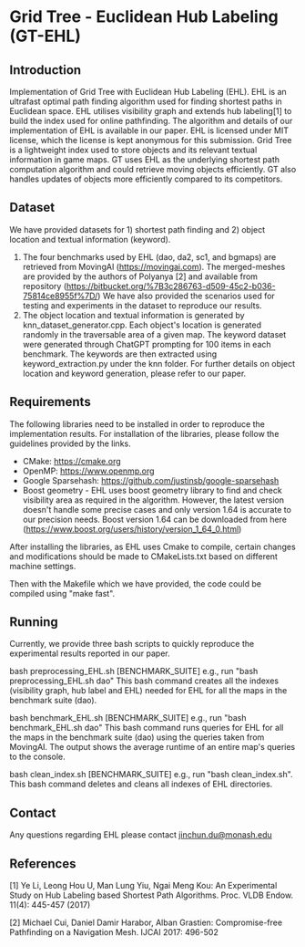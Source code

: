 # Grid Tree - Euclidean Hub Labeling (GT-EHL)

## Introduction

Implementation of Grid Tree with Euclidean Hub Labeling (EHL). EHL is an ultrafast optimal path finding algorithm used for finding shortest paths in Euclidean space.
EHL utilises visibility graph and extends hub labeling[1] to build the index used for online pathfinding. The algorithm and details of our implementation of EHL is available in our paper. EHL is licensed under MIT license, which the license is kept anonymous for this submission.
Grid Tree is a lightweight index used to store objects and its relevant textual information in game maps. GT uses EHL as the underlying shortest path computation algorithm and could retrieve moving objects efficiently. GT also handles updates of objects more efficiently compared to its competitors.

## Dataset

We have provided datasets for 1) shortest path finding and 2) object location and textual information (keyword).
1) The four benchmarks used by EHL (dao, da2, sc1, and bgmaps) are retrieved from MovingAI (https://movingai.com).
The merged-meshes are provided by the authors of Polyanya [2] and available from repository (https://bitbucket.org/%7B3c286763-d509-45c2-b036-75814ce8955f%7D/)
We have also provided the scenarios used for testing and experiments in the dataset to reproduce our results.
2) The object location and textual information is generated by knn_dataset_generator.cpp. Each object's location is generated randomly in the traversable area of a given map. 
The keyword dataset were generated through ChatGPT prompting for 100 items in each benchmark. The keywords are then extracted using keyword_extraction.py under the knn folder.
For further details on object location and keyword generation, please refer to our paper. 
## Requirements
The following libraries need to be installed in order to reproduce the implementation results.
For installation of the libraries, please follow the guidelines provided by the links.

- CMake: https://cmake.org
- OpenMP: https://www.openmp.org
- Google Sparsehash: https://github.com/justinsb/google-sparsehash
- Boost geometry - EHL uses boost geometry library to find and check visibility area as required in the algorithm. However, the latest version doesn't handle some precise cases and only version 1.64 is accurate to our precision needs. Boost version 1.64 can be downloaded from here (https://www.boost.org/users/history/version_1_64_0.html)

After installing the libraries, as EHL uses Cmake to compile, certain changes and modifications should be made to CMakeLists.txt based on different machine settings.

Then with the Makefile which we have provided, the code could be compiled using "make fast".

## Running

Currently, we provide three bash scripts to quickly reproduce the experimental results reported in our paper.

bash preprocessing_EHL.sh [BENCHMARK_SUITE] 
e.g., run "bash preprocessing_EHL.sh dao" This bash command creates all the indexes (visibility graph, hub label and EHL) needed for EHL for all the maps in the benchmark suite (dao).

bash benchmark_EHL.sh [BENCHMARK_SUITE] 
e.g., run "bash benchmark_EHL.sh dao" This bash command runs queries for EHL for all the maps in the benchmark suite (dao) using the queries taken from MovingAI. The output shows the average runtime of an entire map's queries to the console. 

bash clean_index.sh [BENCHMARK_SUITE]
e.g., run "bash clean_index.sh". This bash command deletes and cleans all indexes of EHL directories.

## Contact
Any questions regarding EHL please contact jinchun.du@monash.edu

## References
[1] Ye Li, Leong Hou U, Man Lung Yiu, Ngai Meng Kou: An Experimental Study on Hub Labeling based Shortest Path Algorithms. Proc. VLDB Endow. 11(4): 445-457 (2017)

[2] Michael Cui, Daniel Damir Harabor, Alban Grastien: Compromise-free Pathfinding on a Navigation Mesh. IJCAI 2017: 496-502

